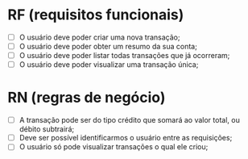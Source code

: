 # RF (requisitos funcionais)
- [ ] O usuário deve poder criar uma nova transação;
- [ ] O usuário deve poder obter um resumo da sua conta;
- [ ] O usuário deve poder listar todas transações que já ocorreram;
- [ ] O usuário deve poder visualizar uma transação única;
# RN (regras de negócio)
- [ ] A transação pode ser do tipo crédito que somará ao valor total, ou débito subtrairá;
- [ ] Deve ser possível identificarmos o usuário entre as requisições;
- [ ] O usuário só pode visualizar transações o qual ele criou;